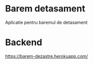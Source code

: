 # Barem detasament
Aplicatie pentru baremul de detasament

# Backend
https://barem-dezastre.herokuapp.com/
